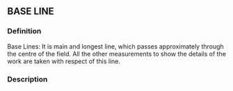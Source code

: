 ## BASE LINE
### Definition
Base Lines:
It is main and longest line, which passes approximately through the centre of the field. 
All the other measurements to show the details of the work are taken with respect of this line.

### Description
